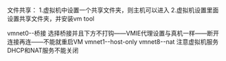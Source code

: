 文件共享：
1.虚拟机中设置一个共享文件夹，则主机可以进入
2.虚拟机设置里面设置共享文件夹，并安装vm tool

vmnet0--桥接 选择桥接并且下方不打钩——VMIE代理设置与真机一样——断开连接再连——不能就重启VM
vmnet1--host-only
vmnet8--nat 注意虚拟机服务DHCP和NAT服务不能关闭
